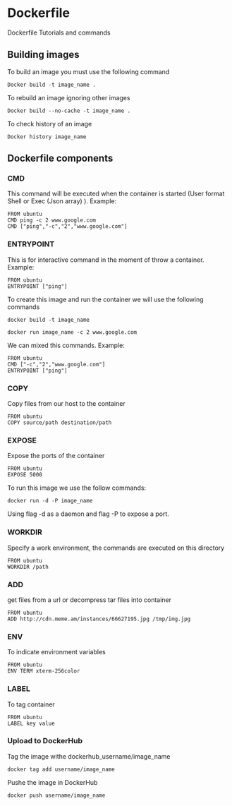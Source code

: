 # Dockerfile
Dockerfile Tutorials and commands

## Building images
To build an image you must use the following command
```
Docker build -t image_name .
```
To rebuild an image ignoring other images
```
Docker build --no-cache -t image_name .
```
To check history of an image
```
Docker history image_name
```

## Dockerfile components

### CMD
This command will be executed when the container is started (User format Shell or Exec (Json array) ). Example:
```
FROM ubuntu
CMD ping -c 2 www.google.com
CMD ["ping","-c","2","www.google.com"]
```
### ENTRYPOINT 
This is for interactive command in the moment of throw a container. Example:
```
FROM ubuntu
ENTRYPOINT ["ping"]
```
To create this image and run the container we will use the following commands
```
docker build -t image_name
```
```
docker run image_name -c 2 www.google.com
```
We can mixed this commands. Example:
```
FROM ubuntu
CMD ["-c","2","www.google.com"]
ENTRYPOINT ["ping"]
```
### COPY
Copy files from our host to the container
```
FROM ubuntu
COPY source/path destination/path
```

### EXPOSE
Expose the ports of the container
```
FROM ubuntu
EXPOSE 5000
```
To run this image we use the follow commands:
```
docker run -d -P image_name
```
Using flag -d as a daemon and flag -P to expose a port.

### WORKDIR
Specify a work environment, the commands are executed on this directory
```
FROM ubuntu
WORKDIR /path
```

### ADD

get files from a url or decompress tar files into container

```
FROM ubuntu
ADD http://cdn.meme.am/instances/66627195.jpg /tmp/img.jpg
```

### ENV
To indicate environment variables
```
FROM ubuntu
ENV TERM xterm-256color
```

### LABEL
To tag container
```
FROM ubuntu
LABEL key value
```

### Upload to DockerHub
Tag the image withe dockerhub_username/image_name
```
docker tag add username/image_name
```
Pushe the image in DockerHub
```
docker push username/image_name
```
